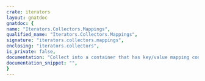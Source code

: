 ```yaml
---
crate: iterators
layout: gnatdoc
gnatdoc: {
name: "Iterators.Collectors.Mappings",
qualified_name: "Iterators.Collectors.Mappings",
signature: "iterators.collectors.mappings",
enclosing: "iterators.collectors",
is_private: false,
documentation: "Collect into a container that has key/value mapping concept.",
documentation_snippet: "",
}
---
```

